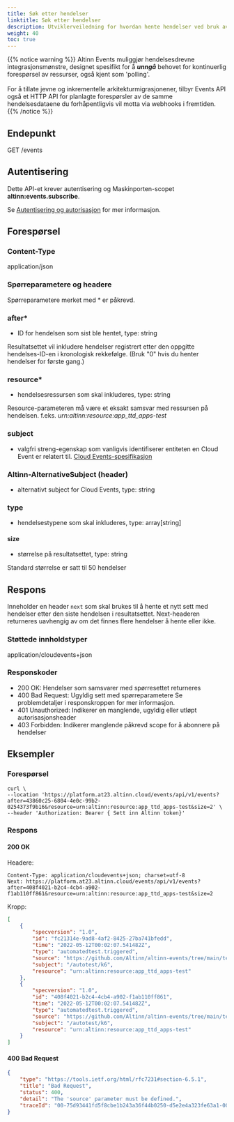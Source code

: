 ```yaml
---
title: Søk etter hendelser
linktitle: Søk etter hendelser
description: Utviklerveiledning for hvordan hente hendelser ved bruk av Events API
weight: 40
toc: true
---
```


{{% notice warning %}}
Altinn Events muliggjør hendelsesdrevne integrasjonsmønstre, designet spesifikt for å ***unngå*** behovet for
kontinuerlig forespørsel av ressurser, også kjent som 'polling'. <br/> <br/>
For å tillate jevne og inkrementelle arkitekturmigrasjonener, tilbyr Events API også et HTTP API 
for planlagte forespørsler av de samme hendelsesdataene du forhåpentligvis
vil motta via webhooks i fremtiden.
{{% /notice %}}


## Endepunkt

GET /events

## Autentisering

Dette API-et krever autentisering og Maskinporten-scopet __altinn:events.subscribe__.

Se [Autentisering og autorisasjon](/nb/events/api/#autentisering-og-autorisasjon) for mer informasjon.


## Forespørsel

### Content-Type
application/json

### Spørreparametere og headere

Spørreparametere merket med \* er påkrevd.

### after*
- ID for hendelsen som sist ble hentet, type: string

Resultatsettet vil inkludere hendelser registrert etter den oppgitte hendelses-ID-en i kronologisk rekkefølge. (Bruk "0" hvis du henter hendelser for første gang.)

### resource*
- hendelsesressursen som skal inkluderes, type: string

Resource-parameteren må være et eksakt samsvar med ressursen på hendelsen.
f.eks. _urn:altinn:resource:app_ttd_apps-test_

### subject
- valgfri streng-egenskap som vanligvis identifiserer entiteten en Cloud Event er relatert til. [Cloud Events-spesifikasjon](https://github.com/cloudevents/spec/blob/v1.0.2/cloudevents/spec.md#subject)


### Altinn-AlternativeSubject (header)
- alternativt subject for Cloud Events, type: string

### type
- hendelsestypene som skal inkluderes, type: array[string]

#### size
- størrelse på resultatsettet, type: string

Standard størrelse er satt til 50 hendelser

## Respons

Inneholder en header `next` som skal brukes til å hente et nytt sett med hendelser etter den siste hendelsen i resultatsettet.
Next-headeren returneres uavhengig av om det finnes flere hendelser å hente eller ikke.

### Støttede innholdstyper
application/cloudevents+json

### Responskoder
- 200 OK: Hendelser som samsvarer med spørresettet returneres
- 400 Bad Request: Ugyldig sett med spørreparametere
  Se problemdetaljer i responskroppen for mer informasjon.
- 401 Unauthorized: Indikerer en manglende, ugyldig eller utløpt autorisasjonsheader
- 403 Forbidden: Indikerer manglende påkrevd scope for å abonnere på hendelser

## Eksempler

### Forespørsel

```http
curl \
--location 'https://platform.at23.altinn.cloud/events/api/v1/events?after=43860c25-6804-4e0c-99b2-0254373f9b16&resource=urn:altinn:resource:app_ttd_apps-test&size=2' \
--header 'Authorization: Bearer { Sett inn Altinn token}'
```


### Respons

#### 200 OK

Headere:
```http
Content-Type: application/cloudevents+json; charset=utf-8
Next: https://platform.at23.altinn.cloud/events/api/v1/events?after=408f4021-b2c4-4cb4-a902-f1ab110ff861&resource=urn:altinn:resource:app_ttd_apps-test&size=2
```

Kropp:
```json
[
    {
        "specversion": "1.0",
        "id": "fc21314e-9ad8-4af2-8425-27ba741bfedd",
        "time": "2022-05-12T00:02:07.541482Z",
        "type": "automatedtest.triggered",
        "source": "https://github.com/Altinn/altinn-events/tree/main/test/k6",
        "subject": "/autotest/k6",
        "resource": "urn:altinn:resource:app_ttd_apps-test"
    },
    {
        "specversion": "1.0",
        "id": "408f4021-b2c4-4cb4-a902-f1ab110ff861",
        "time": "2022-05-12T00:02:07.541482Z",
        "type": "automatedtest.triggered",
        "source": "https://github.com/Altinn/altinn-events/tree/main/test/k6",
        "subject": "/autotest/k6",
        "resource": "urn:altinn:resource:app_ttd_apps-test"
    }
]
```

#### 400 Bad Request

```json
{
    "type": "https://tools.ietf.org/html/rfc7231#section-6.5.1",
    "title": "Bad Request",
    "status": 400,
    "detail": "The 'source' parameter must be defined.",
    "traceId": "00-75d93441fd5f8cbe1b243a36f44b0250-d5e2e4a323fe63a1-00"
}
```